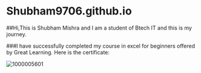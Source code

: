 # Shubham9706.github.io

##Hi,This is Shubham Mishra and I am a student of Btech IT and this is my journey.



###I have successfully completed my course in excel for beginners offered by Great Learning.
Here is the certificate:

![1000005601](https://github.com/user-attachments/assets/5825072d-0186-4ed5-9c57-e8752e563b02)

